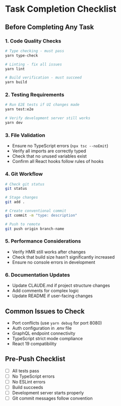 # Task Completion Checklist

## Before Completing Any Task

### 1. Code Quality Checks
```bash
# Type checking - must pass
yarn type-check

# Linting - fix all issues
yarn lint

# Build verification - must succeed
yarn build
```

### 2. Testing Requirements
```bash
# Run E2E tests if UI changes made
yarn test:e2e

# Verify development server still works
yarn dev
```

### 3. File Validation
- Ensure no TypeScript errors (`npx tsc --noEmit`)
- Verify all imports are correctly typed
- Check that no unused variables exist
- Confirm all React hooks follow rules of hooks

### 4. Git Workflow
```bash
# Check git status
git status

# Stage changes
git add .

# Create conventional commit
git commit -m "type: description"

# Push to remote
git push origin branch-name
```

### 5. Performance Considerations
- Verify HMR still works after changes
- Check that build size hasn't significantly increased
- Ensure no console errors in development

### 6. Documentation Updates
- Update CLAUDE.md if project structure changes
- Add comments for complex logic
- Update README if user-facing changes

## Common Issues to Check
- Port conflicts (use `yarn debug` for port 8080)
- Auth configuration in .env file
- GraphQL endpoint connectivity
- TypeScript strict mode compliance
- React 19 compatibility

## Pre-Push Checklist
- [ ] All tests pass
- [ ] No TypeScript errors
- [ ] No ESLint errors
- [ ] Build succeeds
- [ ] Development server starts properly
- [ ] Git commit messages follow convention